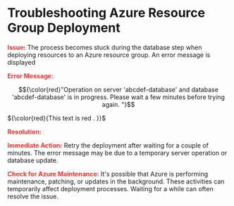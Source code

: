 # Troubleshooting Azure Resource Group Deployment



<strong style="color: red; opacity: 0.80;">Issue:</strong> The process becomes stuck during the database step when deploying resources to an Azure resource group. An error message is displayed

 <strong style="color: red; opacity: 0.80;">Error Message:</strong> 
 <!-- ```diff

``` -->
$${\color{red}"Operation  on  server  'abcdef-database'  and  database 'abcdef-database'  is  in  progress.  Please  wait  a  few  minutes  before  trying  again. "}$$

${\color{red}{This  text    is  red .    }}$

<strong style="color: red; opacity: 0.80;">Resolution:</strong>

<strong style="color: red; opacity: 0.80;">Immediate Action:</strong> Retry the deployment after waiting for a couple of minutes. The error message may be due to a temporary server operation or database update.

<strong style="color: red; opacity: 0.80;">Check for Azure Maintenance:</strong> It's possible that Azure is performing maintenance, patching, or updates in the background. 
These activities can temporarily affect deployment processes. Waiting for a while can often resolve the issue.

<!-- $${\color{red}This text is red.}$$ -->

<!-- ```diff
- text in red
+ text in green
! text in orange
# text in gray
@@ text in purple (and bold)@@
``` -->